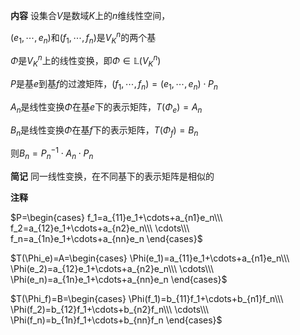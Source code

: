 **内容**
设集合$V$是数域$K$上的$n$维线性空间，

$(e_1,\cdots,e_n)$和$(f_1,\cdots,f_n)$是$V_K^n$的两个基

$\Phi$是$V_K^n$上的线性变换，即$\Phi\in\mathbb L(V_K^n)$

$P$是基$e$到基$f$的过渡矩阵，$(f_1,\cdots,f_n)=(e_1,\cdots,e_n)\cdot P_n$

$A_n$是线性变换$\Phi$在基$e$下的表示矩阵，$T(\Phi_e)=A_n$

$B_n$是线性变换$\Phi$在基$f$下的表示矩阵，$T(\Phi_f)=B_n$

则$B_n=P^{-1}_n\cdot A_n\cdot P_n$

**简记**
同一线性变换，在不同基下的表示矩阵是相似的

**注释**

$P=\begin{cases}
f_1=a_{11}e_1+\cdots+a_{n1}e_n\\\ 
f_2=a_{12}e_1+\cdots+a_{n2}e_n\\\ 
\cdots\\\ 
f_n=a_{1n}e_1+\cdots+a_{nn}e_n
\end{cases}$

$T(\Phi_e)=A=\begin{cases}
\Phi(e_1)=a_{11}e_1+\cdots+a_{n1}e_n\\\ 
\Phi(e_2)=a_{12}e_1+\cdots+a_{n2}e_n\\\ 
\cdots\\\ 
\Phi(e_n)=a_{1n}e_1+\cdots+a_{nn}e_n
\end{cases}$

$T(\Phi_f)=B=\begin{cases}
\Phi(f_1)=b_{11}f_1+\cdots+b_{n1}f_n\\\ 
\Phi(f_2)=b_{12}f_1+\cdots+b_{n2}f_n\\\ 
\cdots\\\ 
\Phi(f_n)=b_{1n}f_1+\cdots+b_{nn}f_n
\end{cases}$